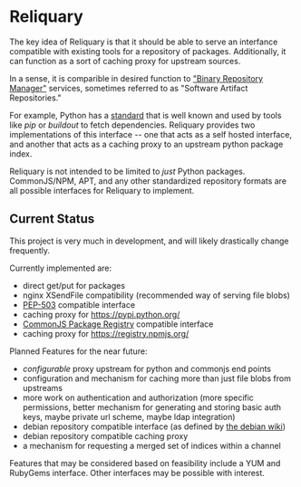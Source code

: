 Reliquary
=========

The key idea of Reliquary is that it should be able to serve an interfance
compatible with existing tools for a repository of packages. Additionally, it
can function as a sort of caching proxy for upstream sources.

In a sense, it is comparible in desired function to
["Binary Repository Manager"](https://binary-repositories-comparison.github.io/)
services, sometimes referred to as "Software Artifact Repositories."

For example, Python has a [standard](https://www.python.org/dev/peps/pep-0503/)
that is well known and used by tools like _pip_ or _buildout_ to fetch
dependencies. Reliquary provides two implementations of this interface -- one
that acts as a self hosted interface, and another that acts as a caching proxy
to an upstream python package index.

Reliquary is not intended to be limited to _just_ Python packages. CommonJS/NPM,
APT, and any other standardized repository formats are all possible interfaces
for Reliquary to implement.


Current Status
--------------

This project is very much in development, and will likely drastically change
frequently.

Currently implemented are:

  * direct get/put for packages
  * nginx XSendFile compatibility (recommended way of serving file blobs)
  * [PEP-503](https://www.python.org/dev/peps/pep-0503/) compatible interface
  * caching proxy for https://pypi.python.org/
  * [CommonJS Package Registry](http://wiki.commonjs.org/wiki/Packages/Registry) compatible interface
  * caching proxy for https://registry.npmjs.org/

Planned Features for the near future:

  * _configurable_ proxy upstream for python and commonjs end points
  * configuration and mechanism for caching more than just file blobs
    from upstreams
  * more work on authentication and authorization (more specific permissions,
    better mechanism for generating and storing basic auth keys, maybe private
    url scheme, maybe ldap integration)
  * debian repository compatible interface (as defined by [the debian wiki](https://wiki.debian.org/RepositoryFormat))
  * debian repository compatible caching proxy
  * a mechanism for requesting a merged set of indices within a channel

Features that may be considered based on feasibility include a YUM and RubyGems
interface. Other interfaces may be possible with interest.
